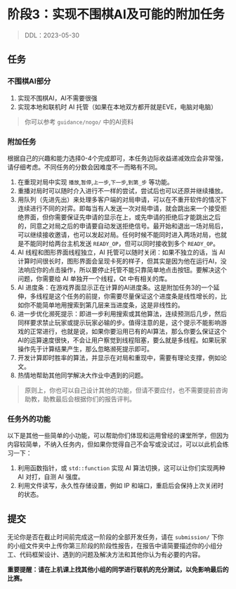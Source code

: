 # 阶段3：实现不围棋AI及可能的附加任务

> DDL：2023-05-30

## 任务

### 不围棋AI部分

1. 实现不围棋AI，AI不需要很强
2. 实现本地和联机时 AI 托管（如果在本地双方都开就是EVE，电脑对电脑）

> 你可以参考 `guidance/nogo/` 中的AI资料

### 附加任务

根据自己的兴趣和能力选择0-4个完成即可，本任务边际收益递减效应会非常强，请仔细考虑。不同任务的分数会因难度不一而略有不同。

1. 在重现对局中实现 `播放`,`暂停`,`上一步`,`下一步`,`到第_步` 等功能。
2. 重播对局时可以随时介入进行不一样的尝试，尝试后也可以还原并继续播放。
3. 用队列（先进先出）来处理多客户端的对局申请，可以在不重开软件的情况下连续进行不同的对弈。即每当有人发送一次对局申请，就会跳出来一个接受拒绝界面，但你需要保证先申请的显示在上，或先申请的拒绝后才能跳出之后的，同意之对局之后的申请要自动发送拒绝信号。最开始和退出一场对局后，可以继续接收邀请，也可以发起对局。任何时候不能同时进入两场对局，也就是不能同时给两台主机发送 `READY_OP`，但可以同时接收到多个 `READY_OP`。
4. AI 线程和图形界面线程独立，AI 托管可以随时关闭：如果不独立的话，当 AI 计算时间很长时，图形界面会呈现卡死的样子，但其实是因为他在运行AI，没法响应你的点击操作，所以要停止托管不能只靠简单地点击按钮。要解决这个问题，你需要给 AI 单独开一个线程，Qt 中有相关的库。
5. AI 进度条：在游戏界面显示正在计算的AI进度条。这是附加任务3的一个延伸，多线程是这个任务的前提，你需要尽量保证这个进度条是线性增长的，比如你不能简单地用搜索到第几层来当进度条，这是非线性的。
6. 进一步优化濒死提示：即进一步利用搜索或其他算法，连续预测后几步，然后同样要求禁止玩家或提示玩家必输的步。值得注意的是，这个提示不能影响游戏的正常进行，也就是说，如果你要沿用已有的AI算法，那么你要么保证这个AI的运算速度很快，不会让用户察觉到线程阻塞，要么就是多线程。如果玩家操作先于计算结果产生，那么忽略濒死提示即可。
7. 开发计算即时胜率的算法，并显示在对局和重现中，需要有理论支撑，例如论文。
8. 热情地帮助其他同学解决大作业中遇到的问题。

> 原则上，你也可以自己设计其他的功能，但请不要应付，也不需要提前咨询助教，助教最后会根据你们的报告评判。

### 任务外的功能

以下是其他一些简单的小功能，可以帮助你们体现和运用曾经的课堂所学，但因为内容较简单，不纳入任务内，但如果你觉得自己不会写或没试过，可以以此机会练习一下：

1. 利用函数指针，或 `std::function` 实现 AI 算法切换，这可以让你们实现两种 AI 对打，自测 AI 强度。
2. 利用文件读写，永久性存储设置，例如 IP 和端口，重启后会保持上次关闭时的状态。


## 提交

无论你是否在截止时间前完成这一阶段的全部开发任务，请在 `submission/` 下你的小组文件夹中上传你第三阶段的阶段性报告，在报告中请简要描述你的小组分工、代码框架设计、遇到的问题及解决方法和其他你认为有必要的内容。

**重要提醒：请在上机课上找其他小组的同学进行联机的充分测试，以免影响最后的比赛。**
